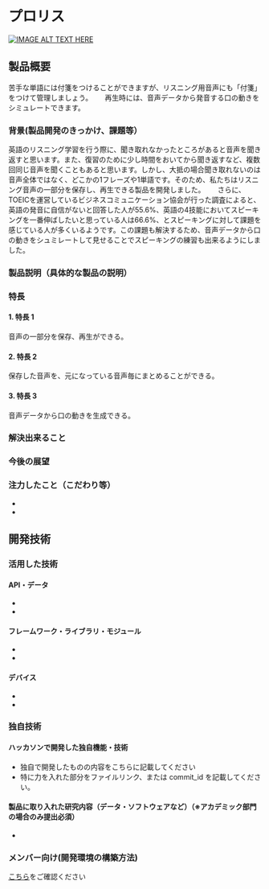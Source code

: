# プロリス

[![IMAGE ALT TEXT HERE](https://jphacks.com/wp-content/uploads/2022/08/JPHACKS2022_ogp.jpg)](https://www.youtube.com/watch?v=LUPQFB4QyVo)

## 製品概要
苦手な単語には付箋をつけることができますが、リスニング用音声にも「付箋」をつけて管理しましょう。　　
再生時には、音声データから発音する口の動きをシミュレートできます。

### 背景(製品開発のきっかけ、課題等）
英語のリスニング学習を行う際に、聞き取れなかったところがあると音声を聞き返すと思います。また、復習のために少し時間をおいてから聞き返すなど、複数回同じ音声を聞くこともあると思います。しかし、大抵の場合聞き取れないのは音声全体ではなく、どこかの1フレーズや1単語です。そのため、私たちはリスニング音声の一部分を保存し、再生できる製品を開発しました。　　
さらに、TOEICを運営しているビジネスコミュニケーション協会が行った調査によると、英語の発音に自信がないと回答した人が55.6%、英語の4技能においてスピーキングを一番伸ばしたいと思っている人は66.6%、とスピーキングに対して課題を感じている人が多くいるようです。この課題も解決するため、音声データから口の動きをシュミレートして見せることでスピーキングの練習も出来るようにしました。

### 製品説明（具体的な製品の説明）

### 特長

#### 1. 特長 1
音声の一部分を保存、再生ができる。

#### 2. 特長 2
保存した音声を、元になっている音声毎にまとめることができる。

#### 3. 特長 3
音声データから口の動きを生成できる。

### 解決出来ること

### 今後の展望

### 注力したこと（こだわり等）

-
-

## 開発技術

### 活用した技術

#### API・データ

-
-

#### フレームワーク・ライブラリ・モジュール

-
-

#### デバイス

-
-

### 独自技術

#### ハッカソンで開発した独自機能・技術

- 独自で開発したものの内容をこちらに記載してください
- 特に力を入れた部分をファイルリンク、または commit_id を記載してください。

#### 製品に取り入れた研究内容（データ・ソフトウェアなど）（※アカデミック部門の場合のみ提出必須）

-

### メンバー向け(開発環境の構築方法)
[こちら](./DEVELOPMENT.md)をご確認ください
